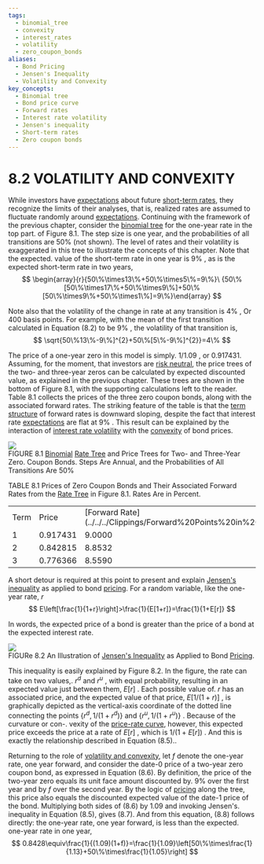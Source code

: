 ```yaml
---
tags:
  - binomial_tree
  - convexity
  - interest_rates
  - volatility
  - zero_coupon_bonds
aliases:
  - Bond Pricing
  - Jensen's Inequality
  - Volatility and Convexity
key_concepts:
  - Binomial tree
  - Bond price curve
  - Forward rates
  - Interest rate volatility
  - Jensen's inequality
  - Short-term rates
  - Zero coupon bonds
---
```


# 8.2 VOLATILITY AND CONVEXITY  

While investors have [expectations](../../../Fixed%20Income%20Asset%20Pricing/Fixed%20Income%20Lecture%20Notes/FORWARD%20RATES%20AND%20TERM%20STRUCTURE.md) about future [short-term rates](.md), they recognize the limits of their analyses, that is, realized rates are assumed to fluctuate randomly around [expectations](../../../Fixed%20Income%20Asset%20Pricing/Fixed%20Income%20Lecture%20Notes/FORWARD%20RATES%20AND%20TERM%20STRUCTURE.md). Continuing with the framework of the previous chapter, consider the [binomial tree](../Chapter%207/Rate%20and%20Price%20Trees.md) for the one-year rate in the top part. of Figure 8.1. The step size is one year, and the probabilities of all transitions are $50\%$ (not shown). The level of rates and their volatility is exaggerated in this tree to illustrate the concepts of this chapter. Note that the expected. value of the short-term rate in one year is $9\%$ , as is the expected short-term rate in two years,  
$$
\begin{array}{r}{50\%\times13\%+50\%\times5\%=9\%}\ {50\%[50\%\times17\%+50\%\times9\%]+50\%[50\%\times9\%+50\%\times1\%]=9\%}\end{array}
$$  

Note also that the volatility of the change in rate at any transition is $4\%$ , Or 400 basis points. For example, with the mean of the first transition calculated in Equation (8.2) to be $9\%$ , the volatility of that transition is,  
$$
\sqrt{50\%13\%-9\%]^{2}+50\%[5\%-9\%]^{2}}=4\%
$$  

The price of a one-year zero in this model is simply. $1/1.09$ , or 0.917431. Assuming, for the moment, that investors are [risk neutral](../../../Financial%20Instruments/Lecture%20Notes-%20Financial%20Instruments/Teaching%20Note%207-Exotic%20Options%20And%20Derivative%20Pricing%20By%20Monte%20Carlo%20Simulation.md), the price trees of the two- and three-year zeros can be calculated by expected discounted value, as explained in the previous chapter. These trees are shown in the bottom of Figure 8.1, with the supporting calculations left to the reader. Table 8.1 collects the prices of the three zero coupon bonds, along with the associated forward rates. The striking feature of the table is that the [term structure](../Chapter%209/The%20Vasicek%20Model.md) of forward rates is downward sloping, despite the fact that interest rate [expectations](../../../Fixed%20Income%20Asset%20Pricing/Fixed%20Income%20Lecture%20Notes/FORWARD%20RATES%20AND%20TERM%20STRUCTURE.md) are flat at $9\%$ . This result can be explained by the interaction of [interest rate volatility](../Chapter%207/Fixed%20Income%20Versus%20Equity%20Derivatives.md) with the [convexity](../../../Fixed%20Income%20Asset%20Pricing/Problem%20Sets/PSET%20II%20Fixed%20Income%20Asset%20Pricing%201.md) of bond prices.  

![](b5357265c248d862370cea4cebe6b9b23dac98060320ff4de3bc022c1d2fcd0a.jpg)  
FIGURE 8.1 [Binomial](../../Financial%20Engineering%20and%20Arbitrage%20in%20the%20Financial%20Markets/PART%20I%20RELATIVE%20VALUE%20BUILDING%20BLOCKS/Chapter%205%20Options%20on%20Prices%20and%20Hedge-Based%20Valuation/A%20Real-Life%20Option%20Pricing%20Exercise.md) [Rate Tree](../Chapter%207/Rate%20and%20Price%20Trees.md) and Price Trees for Two- and Three-Year Zero. Coupon Bonds. Steps Are Annual, and the Probabilities of All Transitions Are $50\%$  

TABLE 8.1 Prices of Zero Coupon Bonds and Their Associated Forward Rates from the [Rate Tree](../Chapter%207/Rate%20and%20Price%20Trees.md) in Figure 8.1. Rates Are in Percent.   


<html><body><table><tr><td>Term</td><td>Price</td><td>[Forward Rate](../../../Clippings/Forward%20Points%20in%20Currency.md)</td></tr><tr><td>1</td><td>0.917431</td><td>9.0000</td></tr><tr><td>2</td><td>0.842815</td><td>8.8532</td></tr><tr><td>3</td><td>0.776366</td><td>8.5590</td></tr></table></body></html>  

A short detour is required at this point to present and explain [Jensen's inequality](.md) as applied to bond [pricing](../Chapter%207/Arbitrage%20Pricing%20of%20Derivatives.md). For a random variable, like the one-year rate, $r$  
$$
E\left[\frac{1}{1+r}\right]>\frac{1}{E[1+r]}=\frac{1}{1+E[r]}
$$  

In words, the expected price of a bond is greater than the price of a bond at the expected interest rate.  

![](d7528895cf70580f4c42ca74cb5d468f74b1cdb213096ab6874ad64d643b6b6d.jpg)  
FIGURe 8.2  An Illustration of [Jensen's Inequality](.md) as Applied to Bond [Pricing](../Chapter%207/Arbitrage%20Pricing%20of%20Derivatives.md).  

This inequality is easily explained by Figure 8.2. In the figure, the rate can take on two values,. $r^{d}$ and $r^{u}$ , with equal probability, resulting in an expected value just between them, $E[r]$ . Each possible value of. $r$ has an associated price, and the expected value of that price, $E[1/(1+r)]$ , is graphically depicted as the vertical-axis coordinate of the dotted line connecting the points $\{r^{d},1/(1+r^{d})\}$ and $\{r^{u},1/(1+r^{u})\}$ . Because of the curvature or con-. vexity of the [price-rate curve](../Chapter%204/Price-Rate%20Curves.md), however, this expected price exceeds the price at a rate of $E[r]$ , which is $1/(1+E[r])$ . And this is exactly the relationship described in Equation (8.5)..  

Returning to the role of [volatility and convexity](.md), let $f$ denote the one-year rate, one year forward, and consider the date-0 price of a two-year zero coupon bond, as expressed in Equation (8.6). By definition, the price of the two-year zero equals its unit face amount discounted by. $9\%$ over the first year and by $f$ over the second year. By the logic of [pricing](../Chapter%207/Arbitrage%20Pricing%20of%20Derivatives.md) along the tree, this price also equals the discounted expected value of the date-1 price of the bond. Multiplying both sides of (8.6) by 1.09 and invoking Jensen's. inequality in Equation (8.5), gives (8.7). And from this equation, (8.8) follows directly: the one-year rate, one year forward, is less than the expected. one-year rate in one year,  
$$
0.8428\equiv\frac{1}{(1.09)(1+f)}=\frac{1}{1.09}\left[50\%\times\frac{1}{1.13}+50\%\times\frac{1}{1.05}\right]
$$  